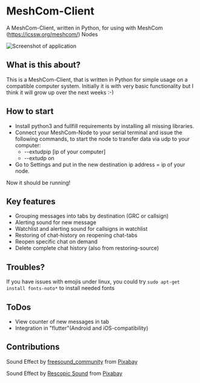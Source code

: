 # MeshCom-Client
A MeshCom-Client, written in Python, for using with MeshCom (https://icssw.org/meshcom/) Nodes

![Screenshot of application](https://github.com/user-attachments/assets/d390800a-c63a-42d7-a085-616bf8567c67)


## What is this about?
This is a MeshCom-Client, that is written in Python for simple usage on a compatible computer system. Initially it is with very basic functionality but I think it will grow up over the next weeks :-)

## How to start
* Install python3 and fullfill requirements by installing all missing libraries.
* Connect your MeshCom-Node to your serial terminal and issue the following commands, to start the node to transfer data via udp to your computer:
  - --extudpip [ip of your computer]
  - --extudp on
* Go to Settings and put in the new destination ip address = ip of your node.

Now it should be running!

## Key features

* Grouping messages into tabs by destination (GRC or callsign)
* Alerting sound for new message
* Watchlist and alerting sound for callsigns in watchlist
* Restoring of chat-history on reopening chat-tabs
* Reopen specific chat on demand
* Delete complete chat history (also from restoring-source)

## Troubles?

If you have issues with emojis under linux, you could try `sudo apt-get install fonts-noto*` to install needed fonts

## ToDos

* View counter of new messages in tab
* Integration in "flutter"(Android and iOS-compatibility)

## Contributions
Sound Effect by <a href="https://pixabay.com/de/users/freesound_community-46691455/?utm_source=link-attribution&utm_medium=referral&utm_campaign=music&utm_content=40821">freesound_community</a> from <a href="https://pixabay.com/sound-effects//?utm_source=link-attribution&utm_medium=referral&utm_campaign=music&utm_content=40821">Pixabay</a>

Sound Effect by <a href="https://pixabay.com/de/users/rescopicsound-45188866/?utm_source=link-attribution&utm_medium=referral&utm_campaign=music&utm_content=230478">Rescopic Sound</a> from <a href="https://pixabay.com/sound-effects//?utm_source=link-attribution&utm_medium=referral&utm_campaign=music&utm_content=230478">Pixabay</a>
